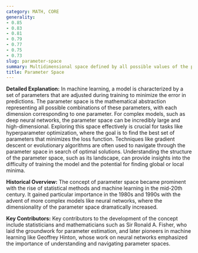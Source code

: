 ```yaml
---
category: MATH, CORE
generality:
- 0.85
- 0.83
- 0.81
- 0.79
- 0.77
- 0.75
- 0.73
slug: parameter-space
summary: Multidimensional space defined by all possible values of the parameters of a model, often used in ML and optimization to explore different configurations that influence model performance.
title: Parameter Space
---
```


**Detailed Explanation:** In machine learning, a model is characterized by a set of parameters that are adjusted during training to minimize the error in predictions. The parameter space is the mathematical abstraction representing all possible combinations of these parameters, with each dimension corresponding to one parameter. For complex models, such as deep neural networks, the parameter space can be incredibly large and high-dimensional. Exploring this space effectively is crucial for tasks like hyperparameter optimization, where the goal is to find the best set of parameters that minimizes the loss function. Techniques like gradient descent or evolutionary algorithms are often used to navigate through the parameter space in search of optimal solutions. Understanding the structure of the parameter space, such as its landscape, can provide insights into the difficulty of training the model and the potential for finding global or local minima.

**Historical Overview:** The concept of parameter space became prominent with the rise of statistical methods and machine learning in the mid-20th century. It gained particular importance in the 1980s and 1990s with the advent of more complex models like neural networks, where the dimensionality of the parameter space dramatically increased.

**Key Contributors:** Key contributors to the development of the concept include statisticians and mathematicians such as Sir Ronald A. Fisher, who laid the groundwork for parameter estimation, and later pioneers in machine learning like Geoffrey Hinton, whose work on neural networks emphasized the importance of understanding and navigating parameter spaces.